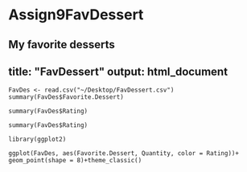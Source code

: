 # Assign9FavDessert
My favorite desserts
---
title: "FavDessert"
output: html_document
---

```{r}
FavDes <- read.csv("~/Desktop/FavDessert.csv")
summary(FavDes$Favorite.Dessert)

summary(FavDes$Rating)

summary(FavDes$Rating)

library(ggplot2)

ggplot(FavDes, aes(Favorite.Dessert, Quantity, color = Rating))+ geom_point(shape = 8)+theme_classic()
```


